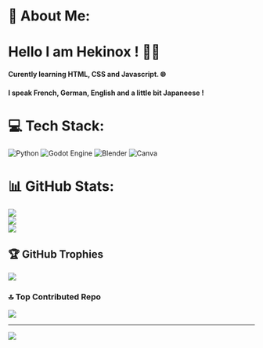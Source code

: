 # 💫 About Me:
# Hello I am Hekinox ! 👨‍💻
#### Curently learning HTML, CSS and Javascript. 🌐
#### I speak French, German, English and a little bit Japaneese ! 

# 💻 Tech Stack:
![Python](https://img.shields.io/badge/python-3670A0?style=for-the-badge&logo=python&logoColor=ffdd54) ![Godot Engine](https://img.shields.io/badge/GODOT-%23FFFFFF.svg?style=for-the-badge&logo=godot-engine) ![Blender](https://img.shields.io/badge/blender-%23F5792A.svg?style=for-the-badge&logo=blender&logoColor=white) ![Canva](https://img.shields.io/badge/Canva-%2300C4CC.svg?style=for-the-badge&logo=Canva&logoColor=white)
# 📊 GitHub Stats:
![](https://github-readme-stats.vercel.app/api?username=H-DROIT&theme=dark&hide_border=false&include_all_commits=false&count_private=false)<br/>
![](https://github-readme-streak-stats.herokuapp.com/?user=H-DROIT&theme=dark&hide_border=false)<br/>
![](https://github-readme-stats.vercel.app/api/top-langs/?username=H-DROIT&theme=dark&hide_border=false&include_all_commits=false&count_private=false&layout=compact)

## 🏆 GitHub Trophies
![](https://github-profile-trophy.vercel.app/?username=H-DROIT&theme=radical&no-frame=false&no-bg=true&margin-w=4)

### 🔝 Top Contributed Repo
![](https://github-contributor-stats.vercel.app/api?username=H-DROIT&limit=5&theme=dark&combine_all_yearly_contributions=true)

---
[![](https://visitcount.itsvg.in/api?id=H-DROIT&icon=0&color=7)](https://visitcount.itsvg.in)

<!-- Proudly created with GPRM ( https://gprm.itsvg.in ) -->
